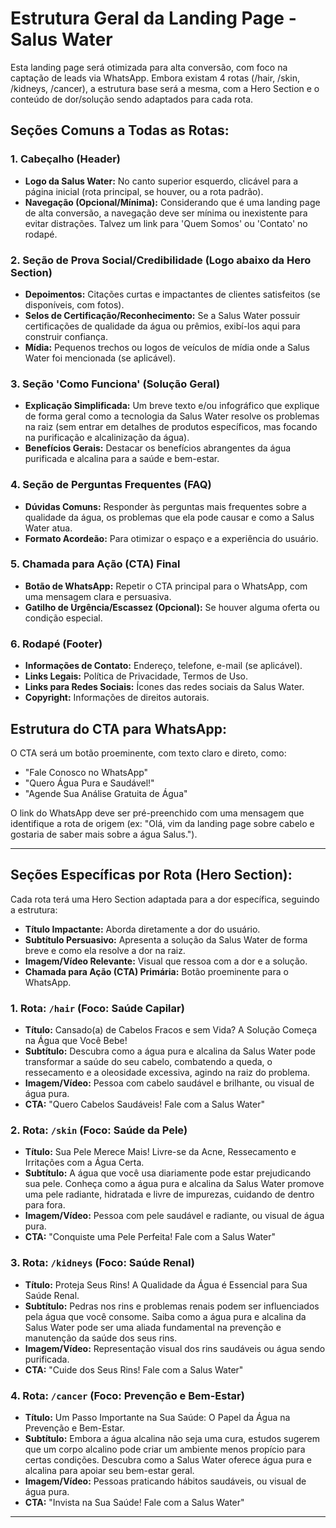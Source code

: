 # Estrutura Geral da Landing Page - Salus Water

Esta landing page será otimizada para alta conversão, com foco na captação de leads via WhatsApp. Embora existam 4 rotas (/hair, /skin, /kidneys, /cancer), a estrutura base será a mesma, com a Hero Section e o conteúdo de dor/solução sendo adaptados para cada rota.

## Seções Comuns a Todas as Rotas:

### 1. Cabeçalho (Header)
- **Logo da Salus Water:** No canto superior esquerdo, clicável para a página inicial (rota principal, se houver, ou a rota padrão).
- **Navegação (Opcional/Mínima):** Considerando que é uma landing page de alta conversão, a navegação deve ser mínima ou inexistente para evitar distrações. Talvez um link para 'Quem Somos' ou 'Contato' no rodapé.

### 2. Seção de Prova Social/Credibilidade (Logo abaixo da Hero Section)
- **Depoimentos:** Citações curtas e impactantes de clientes satisfeitos (se disponíveis, com fotos).
- **Selos de Certificação/Reconhecimento:** Se a Salus Water possuir certificações de qualidade da água ou prêmios, exibí-los aqui para construir confiança.
- **Mídia:** Pequenos trechos ou logos de veículos de mídia onde a Salus Water foi mencionada (se aplicável).

### 3. Seção 'Como Funciona' (Solução Geral)
- **Explicação Simplificada:** Um breve texto e/ou infográfico que explique de forma geral como a tecnologia da Salus Water resolve os problemas na raiz (sem entrar em detalhes de produtos específicos, mas focando na purificação e alcalinização da água).
- **Benefícios Gerais:** Destacar os benefícios abrangentes da água purificada e alcalina para a saúde e bem-estar.

### 4. Seção de Perguntas Frequentes (FAQ)
- **Dúvidas Comuns:** Responder às perguntas mais frequentes sobre a qualidade da água, os problemas que ela pode causar e como a Salus Water atua.
- **Formato Acordeão:** Para otimizar o espaço e a experiência do usuário.

### 5. Chamada para Ação (CTA) Final
- **Botão de WhatsApp:** Repetir o CTA principal para o WhatsApp, com uma mensagem clara e persuasiva.
- **Gatilho de Urgência/Escassez (Opcional):** Se houver alguma oferta ou condição especial.

### 6. Rodapé (Footer)
- **Informações de Contato:** Endereço, telefone, e-mail (se aplicável).
- **Links Legais:** Política de Privacidade, Termos de Uso.
- **Links para Redes Sociais:** Ícones das redes sociais da Salus Water.
- **Copyright:** Informações de direitos autorais.

## Estrutura do CTA para WhatsApp:

O CTA será um botão proeminente, com texto claro e direto, como:

- "Fale Conosco no WhatsApp"
- "Quero Água Pura e Saudável!"
- "Agende Sua Análise Gratuita de Água"

O link do WhatsApp deve ser pré-preenchido com uma mensagem que identifique a rota de origem (ex: "Olá, vim da landing page sobre cabelo e gostaria de saber mais sobre a água Salus.").

---



## Seções Específicas por Rota (Hero Section):

Cada rota terá uma Hero Section adaptada para a dor específica, seguindo a estrutura:

- **Título Impactante:** Aborda diretamente a dor do usuário.
- **Subtítulo Persuasivo:** Apresenta a solução da Salus Water de forma breve e como ela resolve a dor na raiz.
- **Imagem/Vídeo Relevante:** Visual que ressoa com a dor e a solução.
- **Chamada para Ação (CTA) Primária:** Botão proeminente para o WhatsApp.

### 1. Rota: `/hair` (Foco: Saúde Capilar)
- **Título:** Cansado(a) de Cabelos Fracos e sem Vida? A Solução Começa na Água que Você Bebe!
- **Subtítulo:** Descubra como a água pura e alcalina da Salus Water pode transformar a saúde do seu cabelo, combatendo a queda, o ressecamento e a oleosidade excessiva, agindo na raiz do problema.
- **Imagem/Vídeo:** Pessoa com cabelo saudável e brilhante, ou visual de água pura.
- **CTA:** "Quero Cabelos Saudáveis! Fale com a Salus Water"

### 2. Rota: `/skin` (Foco: Saúde da Pele)
- **Título:** Sua Pele Merece Mais! Livre-se da Acne, Ressecamento e Irritações com a Água Certa.
- **Subtítulo:** A água que você usa diariamente pode estar prejudicando sua pele. Conheça como a água pura e alcalina da Salus Water promove uma pele radiante, hidratada e livre de impurezas, cuidando de dentro para fora.
- **Imagem/Vídeo:** Pessoa com pele saudável e radiante, ou visual de água pura.
- **CTA:** "Conquiste uma Pele Perfeita! Fale com a Salus Water"

### 3. Rota: `/kidneys` (Foco: Saúde Renal)
- **Título:** Proteja Seus Rins! A Qualidade da Água é Essencial para Sua Saúde Renal.
- **Subtítulo:** Pedras nos rins e problemas renais podem ser influenciados pela água que você consome. Saiba como a água pura e alcalina da Salus Water pode ser uma aliada fundamental na prevenção e manutenção da saúde dos seus rins.
- **Imagem/Vídeo:** Representação visual dos rins saudáveis ou água sendo purificada.
- **CTA:** "Cuide dos Seus Rins! Fale com a Salus Water"

### 4. Rota: `/cancer` (Foco: Prevenção e Bem-Estar)
- **Título:** Um Passo Importante na Sua Saúde: O Papel da Água na Prevenção e Bem-Estar.
- **Subtítulo:** Embora a água alcalina não seja uma cura, estudos sugerem que um corpo alcalino pode criar um ambiente menos propício para certas condições. Descubra como a Salus Water oferece água pura e alcalina para apoiar seu bem-estar geral.
- **Imagem/Vídeo:** Pessoas praticando hábitos saudáveis, ou visual de água pura.
- **CTA:** "Invista na Sua Saúde! Fale com a Salus Water"

---

